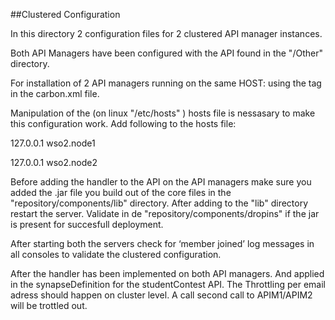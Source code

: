 ##Clustered Configuration

In this directory 2 configuration files for 2 clustered API manager instances.

Both API Managers have been configured with the API found in the "/Other" directory.

For installation of 2 API managers running on the same HOST: using the <offset></offset> tag in the carbon.xml file.

Manipulation of the (on linux "/etc/hosts" ) hosts file is nessasary to make this configuration work.
Add following to the hosts file:

127.0.0.1   wso2.node1

127.0.0.1   wso2.node2

Before adding the handler to the API on the API managers make sure you added the .jar file you build out of the core files in the "repository/components/lib" directory. After adding to the "lib" directory restart the server. Validate in de "repository/components/dropins" if the jar is present for succesfull deployment.

After starting both the servers check for ‘member joined’ log messages in all consoles to validate the clustered configuration.

After the handler has been implemented on both API managers. And applied in the synapseDefinition for the studentContest API. 
The Throttling per email adress should happen on cluster level. A call second call to APIM1/APIM2 will be trottled out.
